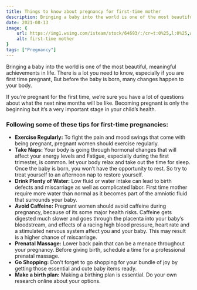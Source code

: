 ```yaml
---
title: Things to know about pregnancy for first-time mother 
description: Bringing a baby into the world is one of the most beautiful, meaningful achievements in life. There is a lot you need to know, especially if you are first time pregnant, But before the baby is born, many changes happen to your body....
date: 2021-08-13
image: {
    url: https://img1.wsimg.com/isteam/stock/64693/:/cr=t:0%25,l:0%25,w:100%25,h:100%25/rs=w:1280 ,
    alt: first-time mother 
}
tags: ["Pregnancy"]
---
```

Bringing a baby into the world is one of the most beautiful, meaningful achievements in life. There is a lot you need to know, especially if you are first time pregnant, But before the baby is born, many changes happen to your body.

If you’re pregnant for the first time, we’re sure you have a lot of questions about what the next nine months will be like. Becoming pregnant is only the beginning but it’s a very important stage in your child’s health.

### Following some of these tips for first-time pregnancies:

- **Exercise Regularly:** To fight the pain and mood swings that come with being pregnant, pregnant women should exercise regularly.
- **Take Naps:** Your body is going through hormonal changes that will affect your energy levels and Fatigue, especially during the first trimester, is common.
let your body relax and take out the time for sleep. Once the baby is born, you won’t have the opportunity to rest. So try to treat yourself to an afternoon nap to restore yourself.
- **Drink Plenty of Water:** Low fluid or water intake can lead to birth defects and miscarriage as well as complicated labor.
First time mother require more water than normal as it becomes part of the amniotic fluid that surrounds your baby.
- **Avoid Caffeine:** Pregnant women should avoid caffeine during pregnancy, because of its some major health risks. Caffeine gets digested much slower and goes through the placenta into your baby’s bloodstream, and effects of a racing high blood pressure, heart rate and a stimulated nervous system affect you and your baby.
This may result is a higher chance of miscarriage.
- **Prenatal Massage:** Lower back pain that can be a menace throughout your pregnancy. Before giving birth, schedule a time for a professional prenatal massage.
- **Go Shopping:** Don’t forget to go shopping for your bundle of joy by getting those essential and cute baby items ready.
- **Make a birth plan:** Making a birthing plan is essential. Do your own research online about your options.
